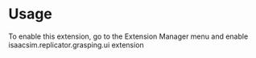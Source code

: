 # Usage

To enable this extension, go to the Extension Manager menu and enable isaacsim.replicator.grasping.ui extension
